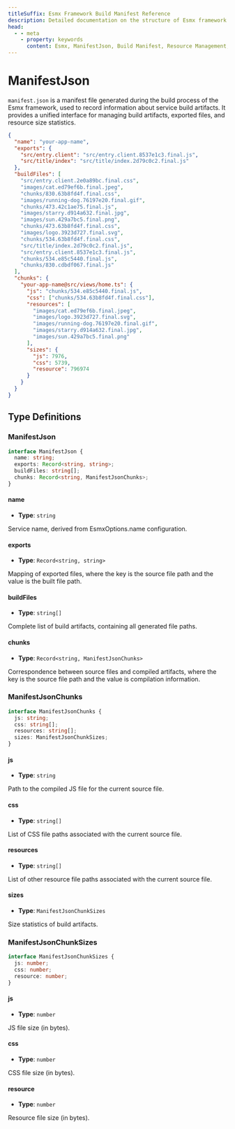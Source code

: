 ```yaml
---
titleSuffix: Esmx Framework Build Manifest Reference
description: Detailed documentation on the structure of Esmx framework's build manifest file (manifest.json), covering build artifact management, export file mapping, and resource statistics to help developers understand and utilize the build system.
head:
  - - meta
    - property: keywords
      content: Esmx, ManifestJson, Build Manifest, Resource Management, Build Artifacts, File Mapping, API
---
```


# ManifestJson

`manifest.json` is a manifest file generated during the build process of the Esmx framework, used to record information about service build artifacts. It provides a unified interface for managing build artifacts, exported files, and resource size statistics.

```json title="dist/client/manifest.json"
{
  "name": "your-app-name",
  "exports": {
    "src/entry.client": "src/entry.client.8537e1c3.final.js",
    "src/title/index": "src/title/index.2d79c0c2.final.js"
  },
  "buildFiles": [
    "src/entry.client.2e0a89bc.final.css",
    "images/cat.ed79ef6b.final.jpeg",
    "chunks/830.63b8fd4f.final.css",
    "images/running-dog.76197e20.final.gif",
    "chunks/473.42c1ae75.final.js",
    "images/starry.d914a632.final.jpg",
    "images/sun.429a7bc5.final.png",
    "chunks/473.63b8fd4f.final.css",
    "images/logo.3923d727.final.svg",
    "chunks/534.63b8fd4f.final.css",
    "src/title/index.2d79c0c2.final.js",
    "src/entry.client.8537e1c3.final.js",
    "chunks/534.e85c5440.final.js",
    "chunks/830.cdbdf067.final.js"
  ],
  "chunks": {
    "your-app-name@src/views/home.ts": {
      "js": "chunks/534.e85c5440.final.js",
      "css": ["chunks/534.63b8fd4f.final.css"],
      "resources": [
        "images/cat.ed79ef6b.final.jpeg",
        "images/logo.3923d727.final.svg",
        "images/running-dog.76197e20.final.gif",
        "images/starry.d914a632.final.jpg",
        "images/sun.429a7bc5.final.png"
      ],
      "sizes": {
        "js": 7976,
        "css": 5739,
        "resource": 796974
      }
    }
  }
}
```

## Type Definitions
### ManifestJson

```ts
interface ManifestJson {
  name: string;
  exports: Record<string, string>;
  buildFiles: string[];
  chunks: Record<string, ManifestJsonChunks>;
}
```

#### name

- **Type**: `string`

Service name, derived from EsmxOptions.name configuration.

#### exports

- **Type**: `Record<string, string>`

Mapping of exported files, where the key is the source file path and the value is the built file path.

#### buildFiles

- **Type**: `string[]`

Complete list of build artifacts, containing all generated file paths.

#### chunks

- **Type**: `Record<string, ManifestJsonChunks>`

Correspondence between source files and compiled artifacts, where the key is the source file path and the value is compilation information.

### ManifestJsonChunks

```ts
interface ManifestJsonChunks {
  js: string;
  css: string[];
  resources: string[];
  sizes: ManifestJsonChunkSizes;
}
```

#### js

- **Type**: `string`

Path to the compiled JS file for the current source file.

#### css

- **Type**: `string[]`

List of CSS file paths associated with the current source file.

#### resources

- **Type**: `string[]`

List of other resource file paths associated with the current source file.

#### sizes

- **Type**: `ManifestJsonChunkSizes`

Size statistics of build artifacts.

### ManifestJsonChunkSizes

```ts
interface ManifestJsonChunkSizes {
  js: number;
  css: number;
  resource: number;
}
```

#### js

- **Type**: `number`

JS file size (in bytes).

#### css

- **Type**: `number`

CSS file size (in bytes).

#### resource

- **Type**: `number`

Resource file size (in bytes).